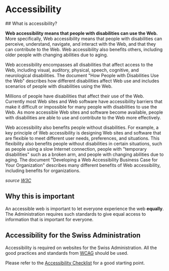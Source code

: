 # Accessibility

## What is accessibility?

**Web accessibility means that people with disabilities can use the Web.**
More specifically, Web accessibility means that people with disabilities can
perceive, understand, navigate, and interact with the Web, and that they can
contribute to the Web. Web accessibility also benefits others, including older
people with changing abilities due to aging.

Web accessibility encompasses all disabilities that affect access to the Web,
including visual, auditory, physical, speech, cognitive, and neurological
disabilities. The document "How People with Disabilities Use the Web"
describes how different disabilities affect Web use and includes scenarios of
people with disabilities using the Web.

Millions of people have disabilities that affect their use of the Web.
Currently most Web sites and Web software have accessibility barriers that
make it difficult or impossible for many people with disabilities to use the
Web. As more accessible Web sites and software become available, people with
disabilities are able to use and contribute to the Web more effectively.

Web accessibility also benefits people without disabilities. For example, a
key principle of Web accessibility is designing Web sites and software that
are flexible to meet different user needs, preferences, and situations. This
flexibility also benefits people without disabilities in certain situations,
such as people using a slow Internet connection, people with "temporary
disabilities" such as a broken arm, and people with changing abilities due to
aging. The document "Developing a Web Accessibility Business Case for Your
Organization" describes many different benefits of Web accessibility,
including benefits for organizations.

*source [W3C](http://www.w3.org/WAI/intro/accessibility.php)*

## Why this is important

An accessible web is important to let everyone experience the web **equally**.
The Administration requires such standards to give equal access to information
that is important for everyone.

## Accessibility for the Swiss Administration

Accessibility is required on websites for the Swiss Administration. All the
good practices and standards from [WCAG](http://www.w3.org/WAI/intro/wcag.php)
should be used. 

Please refer to the
[Accessibility Checklist](http://www.accessibility-checklist.ch/) for a good
starting point. 